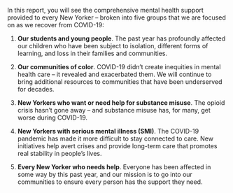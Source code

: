 In this report, you will see the comprehensive mental health support provided to every New Yorker – broken into five groups that we are focused on as we recover from COVID-19:

<div class="list-unordered--check">

1. **Our students and young people**. The past year has profoundly affected our children who have been subject to isolation, different forms of learning, and loss in their families and communities. 

1. **Our communities of color**. COVID-19 didn’t create inequities in mental health care – it revealed and exacerbated them. We will continue to bring additional resources to communities that have been underserved for decades. 

1. **New Yorkers who want or need help for substance misuse**. The opioid crisis hasn’t gone away – and substance misuse has, for many, get worse during COVID-19. 

1. **New Yorkers with serious mental illness (SMI)**. The COVID-19 pandemic has made it more difficult to stay connected to care. New initiatives help avert crises and provide long-term care that promotes real stability in people’s lives. 

1. **Every New Yorker who needs help**. Everyone has been affected in some way by this past year, and our mission is to go into our communities to ensure every person has the support they need.

</div>